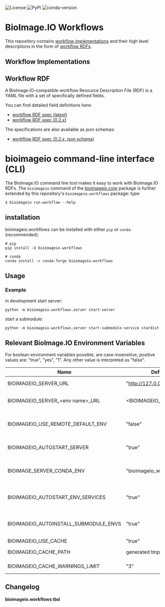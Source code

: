 ![License](https://img.shields.io/github/license/bioimage-io/workflows-bioimage-io.svg)
![PyPI](https://img.shields.io/pypi/v/bioimageio-workflows.svg?style=popout)
![conda-version](https://anaconda.org/conda-forge/bioimageio.workflows/badges/version.svg)
# BioImage.IO Workflows

This repository contains [workflow implementations](#Workflow-Implementations) and their high level descriptions in the form of [workflow RDFs](#Workflow-Resource-Description-File-(workflow-RDF)).

## Workflow Implementations


## Workflow RDF

A BioImage.IO-compatible workflow Resource Description File (RDF) is a YAML file with a set of specifically defined fields. 

You can find detailed field definitions here: 
   - [workflow RDF spec (latest)](https://github.com/bioimage-io/spec-bioimage-io/blob/gh-pages/workflow_spec_latest.md)
   - [workflow RDF spec (0.2.x)](https://github.com/bioimage-io/spec-bioimage-io/blob/gh-pages/workflow_spec_0_2.md)

The specifications are also available as json schemas: 
   - [workflow RDF spec (0.2.x, json schema)](https://github.com/bioimage-io/spec-bioimage-io/blob/gh-pages/workflow_spec_0_2.json)


# bioimageio command-line interface (CLI) 
The BioImage.IO command line tool makes it easy to work with BioImage.IO RDFs. 
The `bioimageio` command of the [bioimageio.core](https://github.com/bioimage-io/core-bioimage-io-python) package is further extended by this repository's `bioimageio.workflows` package:
type
```
$ bioimageio run-workflow --help
```


## installation
bioimageio.workflows can be installed with either `pip` or `conda` (recommended):

```
# pip
pip install -U bioimageio.workflows

# conda
conda install -c conda-forge bioimageio.workflows
```


## Usage
### Example
in development
start server:
```
python -m bioimageio.workflows.server start-server
```

start a submodule:
```
python -m bioimageio.workflows.server start-submodule-service stardist
```

## Relevant BioImage.IO Environment Variables

For boolean environment variables possible, are case-insensitive, positive values are: "true", "yes", "1".
Any other value is interpreted as "false".

| Name                                  | Default                     | Description                                                                                                                                                                    | defined in           |
|---------------------------------------|-----------------------------|--------------------------------------------------------------------------------------------------------------------------------------------------------------------------------|----------------------|
| BIOIMAGEIO_SERVER_URL                 | "http://127.0.0.1:9527"     | Use to overwrite the default server address.                                                                                                                                   | bioimageio.workflows |
| BIOIMAGEIO_SERVER_\<env name\>_URL    | \<BIOIMAGEIO_SERVER_URL\>   | Workflow/conda environment specific server url, e.g. 'BIOIMAGEIO_SERVER_STARDIST_URL'.                                                                                         | bioimageio.workflows |
| BIOIMAGEIO_USE_REMOTE_DEFAULT_ENV     | "false"                     | If "true" bioimageio.workflows will execute any workflow defined in the default environment remotely via the hypha server and not locally.                                     | bioimageio.workflows | 
| BIOIMAGEIO_AUTOSTART_SERVER           | "true"                      | If "true" a hypha server will be launched automatically if connecting to a local server url (http://localhost:...) fails.                                                      | bioimageio.workflows | 
| BIOIMAGE_SERVER_CONDA_ENV             | "bioimageio_wf_env_default" | Conda environment to start server in. Only applies if 'BIOIMAGEIO_AUTOSTART_SERVER' is "true".                                                                                 | bioimageio.workflows |
| BIOIMAGEIO_AUTOSTART_ENV_SERVICES     | "true"                      | If "true" the required submodule service is started automatically when required for the first time. Conda environment names follow the pattern 'bioimageio_wf_env_<env-name>'. | bioimageio.workflows |   
| BIOIMAGEIO_AUTOINSTALL_SUBMODULE_ENVS | "true"                      | If "true" missing mamba environments are installed if necessary. Only applies if 'BIOIMAGEIO_AUTOSTART_ENV_SERVICES' is "true".                                                | bioimageio.workflows |
| BIOIMAGEIO_USE_CACHE                  | "true"                      | Enables simple URL to file cache.                                                                                                                                              | bioimageio.spec      |
| BIOIMAGEIO_CACHE_PATH                 | generated tmp folder        | File path for simple URL to file cache; changes of URL source are not detected.                                                                                                | bioimageio.spec      |
| BIOIMAGEIO_CACHE_WARNINGS_LIMIT       | "3"                         | Maximum number of warnings generated for simple cache hits.                                                                                                                    | bioimageio.spec      |

## Changelog
#### bioimageio.workflows tbd
